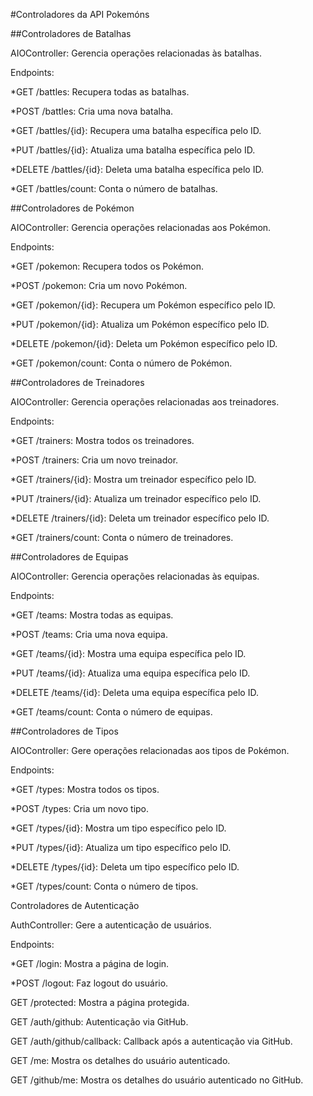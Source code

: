 #Controladores da API Pokemóns

##Controladores de Batalhas

AIOController: Gerencia operações relacionadas às batalhas.

Endpoints:

*GET /battles: Recupera todas as batalhas.

*POST /battles: Cria uma nova batalha.

*GET /battles/{id}: Recupera uma batalha específica pelo ID.

*PUT /battles/{id}: Atualiza uma batalha específica pelo ID.

*DELETE /battles/{id}: Deleta uma batalha específica pelo ID.

*GET /battles/count: Conta o número de batalhas.

##Controladores de Pokémon

AIOController: Gerencia operações relacionadas aos Pokémon.

Endpoints:

*GET /pokemon: Recupera todos os Pokémon.

*POST /pokemon: Cria um novo Pokémon.

*GET /pokemon/{id}: Recupera um Pokémon específico pelo ID.

*PUT /pokemon/{id}: Atualiza um Pokémon específico pelo ID.

*DELETE /pokemon/{id}: Deleta um Pokémon específico pelo ID.

*GET /pokemon/count: Conta o número de Pokémon.

##Controladores de Treinadores

AIOController: Gerencia operações relacionadas aos treinadores.

Endpoints:

*GET /trainers: Mostra todos os treinadores.

*POST /trainers: Cria um novo treinador.

*GET /trainers/{id}: Mostra um treinador específico pelo ID.

*PUT /trainers/{id}: Atualiza um treinador específico pelo ID.

*DELETE /trainers/{id}: Deleta um treinador específico pelo ID.

*GET /trainers/count: Conta o número de treinadores.

##Controladores de Equipas

AIOController: Gerencia operações relacionadas às equipas.

Endpoints:

*GET /teams: Mostra todas as equipas.

*POST /teams: Cria uma nova equipa.

*GET /teams/{id}: Mostra uma equipa específica pelo ID.

*PUT /teams/{id}: Atualiza uma equipa específica pelo ID.

*DELETE /teams/{id}: Deleta uma equipa específica pelo ID.

*GET /teams/count: Conta o número de equipas.

##Controladores de Tipos

AIOController: Gere operações relacionadas aos tipos de Pokémon.

Endpoints:

*GET /types: Mostra todos os tipos.

*POST /types: Cria um novo tipo.

*GET /types/{id}: Mostra um tipo específico pelo ID.

*PUT /types/{id}: Atualiza um tipo específico pelo ID.

*DELETE /types/{id}: Deleta um tipo específico pelo ID.

*GET /types/count: Conta o número de tipos.

Controladores de Autenticação

AuthController: Gere a autenticação de usuários.

Endpoints:

*GET /login: Mostra a página de login.

*POST /logout: Faz logout do usuário.

GET /protected: Mostra a página protegida.

GET /auth/github: Autenticação via GitHub.

GET /auth/github/callback: Callback após a autenticação via GitHub.

GET /me: Mostra os detalhes do usuário autenticado.

GET /github/me: Mostra os detalhes do usuário autenticado no GitHub.

